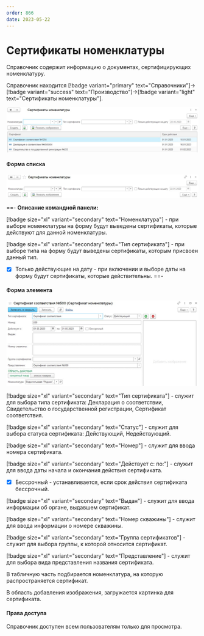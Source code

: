 ```yaml
---
order: 866
date: 2023-05-22
---
```

# Сертификаты номенклатуры

Справочник содержит информацию о документах, сертифицирующих номенклатуру.

Справочник находится [!badge variant="primary" text="Справочники"]->[!badge variant="success" text="Производство"]->[!badge variant="light" text="Сертификаты номенклатуры"].

![Форма списка сертификаты номенклатуры](/images/Форма_списка_сертификаты_номенклатуры.jpg)

#### Форма списка

![](/images/Командная_панель_сертификаты_номенклатуры.jpg)

==- **Описание командной панели:**

[!badge size="xl" variant="secondary" text="Номенклатура"] -  при выборе номенклатуры на форму будут выведены сертификаты, которые действуют для данной номенклатуры.

[!badge size="xl" variant="secondary" text="Тип сертификата"] - при выборе типа на форму будут выведены сертификаты, которым присвоен данный тип. 

- [x] Только действующие на дату - при включении и выборе даты на форму будут сертификаты, которые действительны. 
==-

#### Форма элемента

![](/images/Форма_элемента_сертификат_номенклатуры.jpg)

[!badge size="xl" variant="secondary" text="Тип сертификата"] - служит для выбора типа сертификата: Декларация о соответствии, Свидетельство о государственной регистрации, Сертификат соответствия.

[!badge size="xl" variant="secondary" text="Статус"] - служит для выбора статуса сертификата: Действующий, Недействующий. 

[!badge size="xl" variant="secondary" text="Номер"] - служит для ввода номера сертификата.

[!badge size="xl" variant="secondary" text="Действует с: по:"] - служит для ввода даты начала и окончания действия сертификата.

- [x] Бессрочный - устанавливается, если срок действия сертификата бессрочный. 

[!badge size="xl" variant="secondary" text="Выдан"] - служит для ввода информации об органе, выдавшем сертификат.

[!badge size="xl" variant="secondary" text="Номер скважины"] - служит для ввода информации о номере скважины.

[!badge size="xl" variant="secondary" text="Группа сертификатов"] - служит для выбора группы, к которой относится сертификат. 

[!badge size="xl" variant="secondary" text="Представление"] - служит для выбора вида представления названия  сертификата.

В табличную часть подбирается номенклатура, на которую распространяется сертификат. 

В область добавления изображения, загружается картинка для сертификата.

#### Права доступа

Справочник доступен всем пользователям только для просмотра. 
